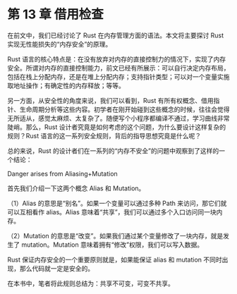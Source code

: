 # 第 13 章 借用检查

在前文中，我们已经讨论了 Rust 在内存管理方面的语法。本文将主要探讨 Rust 实现无性能损失的“内存安全”的原理。

Rust 语言的核心特点是：在没有放弃对内存的直接控制力的情况下，实现了内存安全。所谓对内存的直接控制能力，前文已经有所展示：可以自行决定内存布局，包括在栈上分配内存，还是在堆上分配内存；支持指针类型；可以对一个变量实施取地址操作；有确定性的内存释放；等等。

另一方面，从安全性的角度来说，我们可以看到，Rust 有所有权概念、借用指针、生命周期分析等这些内容。初学者在刚开始碰到这些概念的时候，往往会觉得无所适从，感觉太麻烦、太复杂了。随便写个小程序都编译不通过，学习曲线非常陡峭。那么，Rust 设计者究竟是如何考虑的这个问题，为什么要设计这样复杂的规则？Rust 语言的这一系列安全规则，背后的指导思想究竟是什么呢？

总的来说，Rust 的设计者们在一系列的“内存不安全”的问题中观察到了这样的一个结论：

Danger arises from Aliasing+Mutation

首先我们介绍一下这两个概念 Alias 和 Mutation。

（1）Alias 的意思是“别名”。如果一个变量可以通过多种 Path 来访问，那它们就可以互相看作 alias。Alias 意味着“共享”，我们可以通过多个入口访问同一块内存。

（2）Mutation 的意思是“改变”。如果我们通过某个变量修改了一块内存，就是发生了 mutation。Mutation 意味着拥有“修改”权限，我们可以写入数据。

Rust 保证内存安全的一个重要原则就是，如果能保证 alias 和 mutation 不同时出现，那么代码就一定是安全的。

在本书中，笔者将此规则总结为：共享不可变，可变不共享。
